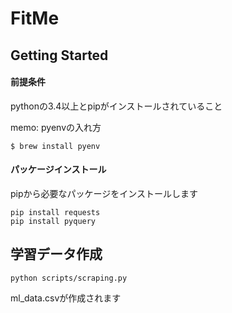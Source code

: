 FitMe
=====

## Getting Started

#### 前提条件

pythonの3.4以上とpipがインストールされていること

memo: pyenvの入れ方
```
$ brew install pyenv
```

#### パッケージインストール

pipから必要なパッケージをインストールします

```
pip install requests
pip install pyquery
```

## 学習データ作成

```
python scripts/scraping.py
```

ml_data.csvが作成されます
